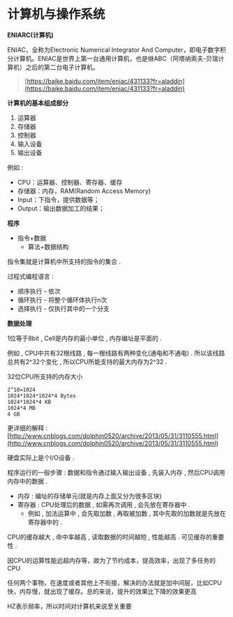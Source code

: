 # 计算机与操作系统

**ENIARC\(计算机\)**

ENIAC，全称为Electronic Numerical Integrator And Computer，即电子数字积分计算机。ENIAC是世界上第一台通用计算机，也是继ABC（阿塔纳索夫-贝瑞计算机）之后的第二台电子计算机。

> [https://baike.baidu.com/item/eniac/431133?fr=aladdin](https://baike.baidu.com/item/eniac/431133?fr=aladdin)

**计算机的基本组成部分**

1. 运算器
2. 存储器
3. 控制器
4. 输入设备
5. 输出设备

例如 :

* CPU：运算器、控制器、寄存器、缓存
* 存储器：内存，RAM\(Random Access Memory\)   
* Input：下指令，提供数据等；
* Output：输出数据加工的结果；

**程序**

* 指令+数据
  * 算法+数据结构

指令集就是计算机中所支持的指令的集合 .

过程式编程语言 :

* 顺序执行 - 依次
* 循环执行 - 将整个循环体执行n次
* 选择执行 - 仅执行其中的一个分支

**数据处理**

1位等于8bit , Cell是内存的最小单位 , 内存编址是平面的 .

例如 , CPU中共有32根线路 , 每一根线路有两种变化\(通电和不通电\) . 所以该线路总共有2^32个变化 , 所以CPU所能支持的最大内存为2^32 .

32位CPU所支持的内存大小

```
2^10=1024
1024*1024*1024*4 Bytes
1024*1024*4 KB
1024*4 MB
4 GB
```

更详细的解释 : [http://www.cnblogs.com/dolphin0520/archive/2013/05/31/3110555.html](http://www.cnblogs.com/dolphin0520/archive/2013/05/31/3110555.html)

硬盘实际上是个I/O设备 .

程序运行的一般步骤 : 数据和指令通过输入输出设备 , 先装入内存 , 然后CPU调用内存中的数据 .

* 内存 : 编址的存储单元\(就是内存上面又分为很多区块\)
* 寄存器 : CPU处理后的数据 , 如需再次调用 , 会先放在寄存器中 . 
  * 例如 , 加法运算中 , 会先取加数 , 再取被加数 , 其中先取的加数就是先放在寄存器中的 . 

CPU的缓存越大 , 命中率越高 , 读取数据的时间越短 , 性能越高 . 可见缓存的重要性 . 

因CPU的运算性能远超内存等，故为了节约成本，提高效率，出现了多任务的CPU

任何两个事物，在速度或者其他上不衔接，解决的办法就是加中间层，比如CPU快，内存慢，就出现了缓存。总的来说，提升的效果比下降的效果更高

HZ表示频率，所以时间对计算机来说至关重要

